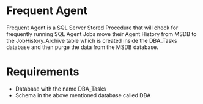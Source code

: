 # Frequent Agent

Frequent Agent is a SQL Server Stored Procedure that will check for frequently running SQL Agent Jobs move their Agent History from MSDB to the JobHistory_Archive table which is created inside the DBA_Tasks database and then purge the data from the MSDB database. 

# Requirements

* Database with the name DBA_Tasks
* Schema in the above mentioned database called DBA